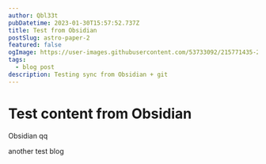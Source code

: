 ```yaml
---
author: Qbl33t
pubDatetime: 2023-01-30T15:57:52.737Z
title: Test from Obsidian
postSlug: astro-paper-2
featured: false
ogImage: https://user-images.githubusercontent.com/53733092/215771435-25408246-2309-4f8b-a781-1f3d93bdf0ec.png
tags:
  - blog post
description: Testing sync from Obsidian + git
---
```

# Test content from Obsidian
Obsidian qq

another test blog